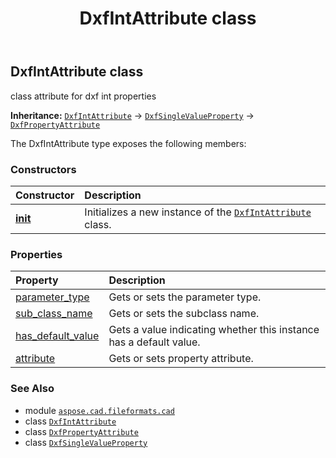﻿---
title: DxfIntAttribute class
second_title: Aspose.CAD for Python via .NET API References
description: 
type: docs
weight: 230
url: /aspose.cad.fileformats.cad/dxfintattribute/
is_root: false
---

## DxfIntAttribute class

class attribute for dxf int properties



**Inheritance:** [`DxfIntAttribute`](/cad/python-net/aspose.cad.fileformats.cad/dxfintattribute) → 
[`DxfSingleValueProperty`](/cad/python-net/aspose.cad.fileformats.cad/dxfsinglevalueproperty) → 
[`DxfPropertyAttribute`](/cad/python-net/aspose.cad.fileformats.cad/dxfpropertyattribute)



The DxfIntAttribute type exposes the following members:

### Constructors
| Constructor | Description |
| :- | :- |
| [__init__](/cad/python-net/aspose.cad.fileformats.cad/dxfintattribute/__init__/#aspose.cad.fileformats.cad.CadEntityAttribute-aspose.cad.fileformats.cad.cadconsts.CadParameterType-str) | Initializes a new instance of the [`DxfIntAttribute`](/cad/python-net/aspose.cad.fileformats.cad/dxfintattribute) class. |


### Properties
| Property | Description |
| :- | :- |
| [parameter_type](/cad/python-net/aspose.cad.fileformats.cad/dxfintattribute/parameter_type) | Gets or sets the parameter type. |
| [sub_class_name](/cad/python-net/aspose.cad.fileformats.cad/dxfintattribute/sub_class_name) | Gets or sets the subclass name. |
| [has_default_value](/cad/python-net/aspose.cad.fileformats.cad/dxfintattribute/has_default_value) | Gets a value indicating whether this instance has a default value. |
| [attribute](/cad/python-net/aspose.cad.fileformats.cad/dxfintattribute/attribute) | Gets or sets property attribute. |



### See Also
* module [`aspose.cad.fileformats.cad`](..)
* class [`DxfIntAttribute`](/cad/python-net/aspose.cad.fileformats.cad/dxfintattribute)
* class [`DxfPropertyAttribute`](/cad/python-net/aspose.cad.fileformats.cad/dxfpropertyattribute)
* class [`DxfSingleValueProperty`](/cad/python-net/aspose.cad.fileformats.cad/dxfsinglevalueproperty)
